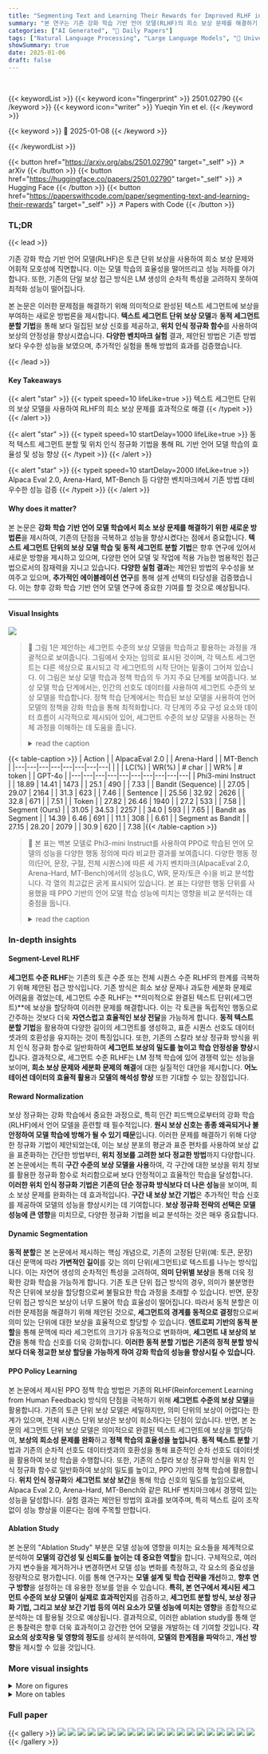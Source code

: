 ```yaml
---
title: "Segmenting Text and Learning Their Rewards for Improved RLHF in Language Model"
summary: "본 연구는 기존 강화 학습 기반 언어 모델(RLHF)의 희소 보상 문제를 해결하기 위해 텍스트 세그먼트 단위의 보상 모델을 제안합니다.  기존 토큰 단위 접근 방식의 한계를 극복하고, 의미적으로 완성된 텍스트 세그먼트에 보상을 부여하여 RLHF의 효율성 및 성능을 향상시켰습니다."
categories: ["AI Generated", "🤗 Daily Papers"]
tags: ["Natural Language Processing", "Large Language Models", "🏢 University of Texas at Austin",]
showSummary: true
date: 2025-01-06
draft: false
---
```


<br>

{{< keywordList >}}
{{< keyword icon="fingerprint" >}} 2501.02790 {{< /keyword >}}
{{< keyword icon="writer" >}} Yueqin Yin et el. {{< /keyword >}}
 
{{< keyword >}} 🤗 2025-01-08 {{< /keyword >}}
 
{{< /keywordList >}}

{{< button href="https://arxiv.org/abs/2501.02790" target="_self" >}}
↗ arXiv
{{< /button >}}
{{< button href="https://huggingface.co/papers/2501.02790" target="_self" >}}
↗ Hugging Face
{{< /button >}}
{{< button href="https://paperswithcode.com/paper/segmenting-text-and-learning-their-rewards" target="_self" >}}
↗ Papers with Code
{{< /button >}}




### TL;DR


{{< lead >}}

기존 강화 학습 기반 언어 모델(RLHF)은 토큰 단위 보상을 사용하여 희소 보상 문제와 어휘적 모호성에 직면합니다.  이는 모델 학습의 효율성을 떨어뜨리고 성능 저하를 야기합니다. 또한, 기존의 단일 보상 접근 방식은 LM 생성의 순차적 특성을 고려하지 못하여 최적화 성능이 떨어집니다.

본 논문은 이러한 문제점을 해결하기 위해 의미적으로 완성된 텍스트 세그먼트에 보상을 부여하는 새로운 방법론을 제시합니다.  **텍스트 세그먼트 단위 보상 모델**과 **동적 세그먼트 분할 기법**을 통해 보다 밀집된 보상 신호를 제공하고, **위치 인식 정규화 함수**를 사용하여 보상의 안정성을 향상시켰습니다.  **다양한 벤치마크 실험** 결과, 제안된 방법은 기존 방법보다 우수한 성능을 보였으며, 추가적인 실험을 통해 방법의 효과를 검증했습니다.

{{< /lead >}}


#### Key Takeaways

{{< alert "star" >}}
{{< typeit speed=10 lifeLike=true >}} 텍스트 세그먼트 단위의 보상 모델을 사용하여 RLHF의 희소 보상 문제를 효과적으로 해결 {{< /typeit >}}
{{< /alert >}}

{{< alert "star" >}}
{{< typeit speed=10 startDelay=1000 lifeLike=true >}} 동적 텍스트 세그먼트 분할 및 위치 인식 정규화 기법을 통해 RL 기반 언어 모델 학습의 효율성 및 성능 향상 {{< /typeit >}}
{{< /alert >}}

{{< alert "star" >}}
{{< typeit speed=10 startDelay=2000 lifeLike=true >}} Alpaca Eval 2.0, Arena-Hard, MT-Bench 등 다양한 벤치마크에서 기존 방법 대비 우수한 성능 검증 {{< /typeit >}}
{{< /alert >}}

#### Why does it matter?
본 논문은 **강화 학습 기반 언어 모델 학습에서 희소 보상 문제를 해결하기 위한 새로운 방법론**을 제시하여, 기존의 단점을 극복하고 성능을 향상시켰다는 점에서 중요합니다.  **텍스트 세그먼트 단위의 보상 모델 학습 및 동적 세그먼트 분할 기법**은 향후 연구에 있어서 새로운 방향을 제시하고 있으며, 다양한 언어 모델 및 작업에 적용 가능한 범용적인 접근법으로서의 잠재력을 지니고 있습니다.  **다양한 실험 결과**는 제안된 방법의 우수성을 보여주고 있으며, **추가적인 에이블레이션 연구**를 통해 설계 선택의 타당성을 검증했습니다. 이는 향후 강화 학습 기반 언어 모델 연구에 중요한 기여를 할 것으로 예상됩니다.

------
#### Visual Insights



![](https://arxiv.org/html/2501.02790/x1.png)

> 🔼 그림 1은 제안하는 세그먼트 수준의 보상 모델을 학습하고 활용하는 과정을 개괄적으로 보여줍니다. 그림에서 숫자는 임의로 표시된 것이며, 각 텍스트 세그먼트는 다른 색상으로 표시되고 각 세그먼트의 시작 단어는 밑줄이 그어져 있습니다.  이 그림은 보상 모델 학습과 정책 학습의 두 가지 주요 단계를 보여줍니다. 보상 모델 학습 단계에서는, 인간의 선호도 데이터를 사용하여 세그먼트 수준의 보상 모델을 학습합니다.  정책 학습 단계에서는 학습된 보상 모델을 사용하여 언어 모델의 정책을 강화 학습을 통해 최적화합니다.  각 단계의 주요 구성 요소와 데이터 흐름이 시각적으로 제시되어 있어, 세그먼트 수준의 보상 모델을 사용하는 전체 과정을 이해하는 데 도움을 줍니다.
> <details>
> <summary>read the caption</summary>
> Figure 1:  Overview of training and utilizing our segment-level reward model. Numerics in the plot are artificial. In the figure, each text segment has a different color, and its starting word is underscored.
> </details>





{{< table-caption >}}
| Action |  | AlpacaEval 2.0 |  | Arena-Hard |  | MT-Bench |
|---|---|---|---|---|---|---|---|
|  |  | LC(%) | WR(%) | # char |  | WR% | # token |  | GPT-4o |
|---|---|---|---|---|---|---|---|---|---|
| Phi3-mini Instruct |  | 18.89 | 14.41 | 1473 |  | 25.1 | 490 |  | 7.33 |
| Bandit (Sequence) |  | 27.05 | 29.07 | 2164 |  | 31.3 | 623 |  | 7.46 |
| Sentence |  | 25.56 | 32.92 | 2626 |  | 32.8 | 671 |  | 7.51 |
| Token |  | 27.82 | 26.46 | 1940 |  | 27.2 | 533 |  | 7.58 |
| Segment (Ours) |  | 31.05 | 34.53 | 2257 |  | 34.0 | 593 |  | 7.65 |
| Bandit as Segment |  | 14.39 | 6.46 | 691 |  | 11.1 | 308 |  | 6.61 |
| Segment as Bandit |  | 27.15 | 28.20 | 2079 |  | 30.9 | 620 |  | 7.38 |{{< /table-caption >}}

> 🔼 본 표는 백본 모델로 Phi3-mini Instruct를 사용하여 PPO로 학습된 언어 모델의 성능을 다양한 행동 정의에 따라 비교한 결과를 보여줍니다.  다양한 행동 정의(단어, 문장, 구절, 전체 시퀀스)에 따른 세 가지 벤치마크(AlpacaEval 2.0, Arena-Hard, MT-Bench)에서의 성능(LC, WR, 문자/토큰 수)을 비교 분석합니다. 각 열의 최고값은 굵게 표시되어 있습니다.  본 표는 다양한 행동 단위를 사용했을 때  PPO 기반의 언어 모델 학습 성능에 미치는 영향을 비교 분석하는 데 중점을 둡니다.
> <details>
> <summary>read the caption</summary>
> Table 1:  Performance comparison among different action definitions on PPO-trained LM policy, with the backbone model being Phi3-mini Instruct. # {char, token} measures the average response length in the benchmark tests. Highest value of each column is in bold.
> </details>





### In-depth insights


#### Segment-Level RLHF
**세그먼트 수준 RLHF**는 기존의 토큰 수준 또는 전체 시퀀스 수준 RLHF의 한계를 극복하기 위해 제안된 접근 방식입니다. 기존 방식은 희소 보상 문제나 과도한 세분화 문제로 어려움을 겪었는데, 세그먼트 수준 RLHF는 **의미적으로 완결된 텍스트 단위(세그먼트)**에 보상을 할당하여 이러한 문제를 해결합니다. 이는 각 토큰을 독립적인 행동으로 간주하는 것보다 더욱 **자연스럽고 효율적인 보상 전달**을 가능하게 합니다.  **동적 텍스트 분할 기법**을 활용하여 다양한 길이의 세그먼트를 생성하고, 표준 시퀀스 선호도 데이터셋과의 호환성을 유지하는 것이 특징입니다. 또한, 기존의 스칼라 보상 정규화 방식을 위치 인식 정규화 함수로 일반화하여 **세그먼트 보상의 밀도를 높이고 학습 안정성을 향상**시킵니다.  결과적으로, 세그먼트 수준 RLHF는 LM 정책 학습에 있어 경쟁력 있는 성능을 보이며,  **희소 보상 문제와 세분화 문제의 해결**에 대한 실질적인 대안을 제시합니다.  **어노테이션 데이터의 효율적 활용**과 **모델의 해석성 향상** 또한 기대할 수 있는 장점입니다.

#### Reward Normalization
보상 정규화는 강화 학습에서 중요한 과정으로, 특히 인간 피드백으로부터의 강화 학습(RLHF)에서 언어 모델을 훈련할 때 필수적입니다.  **원시 보상 신호는 종종 왜곡되거나 불안정하여 모델 학습에 방해가 될 수 있기 때문**입니다.  이러한 문제를 해결하기 위해 다양한 정규화 기법이 제안되었는데, 이는 보상 분포의 평균과 표준 편차를 사용하여 보상 값을 표준화하는 간단한 방법부터, **위치 정보를 고려한 보다 정교한 방법**까지 다양합니다.  본 논문에서는 특히 **구간 수준의 보상 모델을 사용**하여, 각 구간에 대한 보상을 위치 정보를 활용한 정규화 함수로 처리함으로써 보다 안정적이고 효율적인 학습을 달성합니다.  **이러한 위치 인식 정규화 기법은 기존의 단순 정규화 방식보다 더 나은 성능**을 보이며, 희소 보상 문제를 완화하는 데 효과적입니다.  **구간 내 보상 보간 기법**은 추가적인 학습 신호를 제공하여 모델의 성능을 향상시키는 데 기여합니다.  **보상 정규화 전략의 선택은 모델 성능에 큰 영향**을 미치므로, 다양한 정규화 기법을 비교 분석하는 것은 매우 중요합니다.

#### Dynamic Segmentation
**동적 분할**은 본 논문에서 제시하는 핵심 개념으로, 기존의 고정된 단위(예: 토큰, 문장) 대신 문맥에 따라 **가변적인 길이**를 갖는 의미 단위(세그먼트)로 텍스트를 나누는 방식입니다. 이는 자연어 생성의 순차적인 특성을 고려하여, **의미 단위별 보상**을 통해 더욱 정확한 강화 학습을 가능하게 합니다. 기존 토큰 단위 접근 방식의 경우, 의미가 불분명한 작은 단위에 보상을 할당함으로써 불필요한 학습 과정을 초래할 수 있습니다. 반면, 문장 단위 접근 방식은 보상이 너무 드물어 학습 효율성이 떨어집니다. 따라서 동적 분할은 이러한 문제점을 해결하기 위해 제안된 것으로, **세그먼트의 경계를 동적으로 결정**함으로써 의미 있는 단위에 대한 보상을 효율적으로 할당할 수 있습니다.  **엔트로피 기반의 동적 분할**을 통해 문맥에 따라 세그먼트의 크기가 유동적으로 변화하며, **세그먼트 내 보상의 보간**을 통해 학습 신호를 더욱 강화합니다.  **이러한 동적 분할 기법은 기존의 정적 분할 방식보다 더욱 정교한 보상 할당을 가능하게 하여 강화 학습의 성능을 향상시킬 수 있습니다.**

#### PPO Policy Learning
본 논문에서 제시된 PPO 정책 학습 방법은 기존의 RLHF(Reinforcement Learning from Human Feedback) 방식의 단점을 극복하기 위해 **세그먼트 수준의 보상 모델**을 활용합니다. 기존의 토큰 단위 보상 모델은 세밀하지만, 의미 단위의 보상이 어렵다는 한계가 있으며, 전체 시퀀스 단위 보상은 보상이 희소하다는 단점이 있습니다. 반면, 본 논문의 세그먼트 단위 보상 모델은 의미적으로 완결된 텍스트 세그먼트에 보상을 할당하여, **보상의 희소성 문제를 완화**하고 **정책 학습의 효율성을 높입니다**.  **동적 텍스트 분할** 기법과 기존의 순차적 선호도 데이터셋과의 호환성을 통해 표준적인 순차 선호도 데이터셋을 활용하여 보상 학습을 수행합니다. 또한, 기존의 스칼라 보상 정규화 방식을 위치 인식 정규화 함수로 일반화하여 보상의 밀도를 높이고, PPO 기반의 정책 학습에 활용합니다.  **위치 인식 정규화**와 **세그먼트 보상 보간**을 통해 학습 신호의 밀도를 높임으로써, Alpaca Eval 2.0, Arena-Hard, MT-Bench와 같은 RLHF 벤치마크에서 경쟁력 있는 성능을 달성합니다.  실험 결과는 제안된 방법의 효과를 보여주며, 특히 텍스트 길이 조작 없이 성능 향상을 이룬다는 점에 주목할 만합니다.

#### Ablation Study
본 논문의 "Ablation Study" 부분은 모델 성능에 영향을 미치는 요소들을 체계적으로 분석하여 **모델의 강건성 및 신뢰도를 높이는 데 중요한 역할**을 합니다.  구체적으로, 여러 가지 변수들을 제거하거나 변경하면서 모델 성능 변화를 측정하고, 각 요소의 중요성을 정량적으로 평가합니다. 이를 통해 연구자는 **모델 설계 및 학습 전략을 개선**하고, **향후 연구 방향**을 설정하는 데 유용한 정보를 얻을 수 있습니다.  **특히, 본 연구에서 제시된 세그먼트 수준의 보상 모델이 실제로 효과적인지**를 검증하고, **세그먼트 분할 방식, 보상 정규화 기법, 그리고 보상 보간 기법 등의 여러 요소가 모델 성능에 미치는 영향**을 종합적으로 분석하는 데 활용될 것으로 예상됩니다.  결과적으로, 이러한 ablation study를 통해 얻은 통찰력은 향후 더욱 효과적이고 강건한 언어 모델을 개발하는 데 기여할 것입니다.  **각 요소의 상호작용 및 영향의 정도**를 상세히 분석하여, **모델의 한계점을 파악**하고, **개선 방향**을 제시할 수 있을 것입니다.


### More visual insights

<details>
<summary>More on figures
</summary>


![](https://arxiv.org/html/2501.02790/x2.png)

> 🔼 그림 2는 본 논문에서 제안하는 세그먼트 수준 보상 모델 학습에 사용된 데이터의 예시를 보여줍니다.  두 개의 응답(선택된 응답과 기각된 응답)이 주어진 프롬프트에 대해 제시되며, 사람이 평가한 선호도에 따라 선택된 응답과 기각된 응답이 구분됩니다.  선택된 응답은 빨간색으로 강조 표시된 주요 구절을 포함하고 있어서, 기각된 응답보다 평균적으로 더 높은 품질을 가지고 있음을 보여줍니다.  이러한 관찰 결과는 보상 값들을 집계하는 함수 f(⋅)로 평균을 사용하는 것이 타당함을 시사하며,  함수 f(⋅)의 선택은 작업 및 데이터셋에 따라 달라질 수 있다는 점을 강조합니다.
> <details>
> <summary>read the caption</summary>
> Figure 2:  Examples of data in our reward training dataset, motivating us to use Average as the aggregation function f⁢(⋅)𝑓⋅f(\cdot)italic_f ( ⋅ ). It is clear that the average quality of the chosen responses is better than the rejected ones, as they contain some key phrases (highlighted in red) for responding to the given prompt. We note that the choice of f⁢(⋅)𝑓⋅f(\cdot)italic_f ( ⋅ ) ought to be task and dataset specific, as discussed in Yang et al. (2023).
> </details>



![](https://arxiv.org/html/2501.02790/x3.png)

> 🔼 그림 3은 PPO 학습 중 발생하는 텍스트 시퀀스에 대한 밀집 보상 할당의 예시입니다. 본 논문에서 제안하는 세그먼트 수준 보상 모델과 최근의 토큰 수준 설계를 정상적인 텍스트(위쪽)와 장황함/반복이 있는 텍스트(아래쪽)에 대해 비교 분석합니다. 어두운 색상은 더 높은 보상을 나타냅니다. 아래쪽에서는 반복되는 문장에 밑줄이 그어져 있습니다. 이 그림은 제안된 세그먼트 수준 보상 모델이 의미있는 의미 단위로 텍스트를 분할하고, 반복되는 문장에 대해 일관되게 낮은 보상을 할당하여 모델의 장황함을 방지하는 것을 보여줍니다. 반면 토큰 수준 모델은 단어의 일부에만 높은 보상을 할당하는 등 일관성이 부족합니다.
> <details>
> <summary>read the caption</summary>
> Figure 3:  Examples of dense reward assignment for text sequences encountered in PPO training, comparing our segment-level reward model and the recent token-level design on normal text (Top) and text with verbosity/repetition (Bottom). Darker color indicates higher reward. In the bottom half, repeated sentences are underlined.
> </details>



![](https://arxiv.org/html/2501.02790/x5.png)

> 🔼 그림 4는 엔트로피 기반 텍스트 분할에 사용된 엔트로피 임계값(Cent)의 변화에 따른 성능 비교를 보여줍니다.  (a)는 평균 세그먼트 길이(토큰 단위)를 나타내고, (b)~(e)는 AlpacaEval 2.0(LC, WR), Arena-Hard, MT-Bench에 대한 PPO 학습된 LM 정책의 벤치마크 점수입니다. Cent 값이 증가함에 따라 평균 세그먼트 길이도 증가하며, Cent가 1.75에서 2.25 사이일 때 최상의 성능을 보입니다.  이는 세그먼트 길이가 너무 짧거나 길지 않을 때 최적의 성능을 달성함을 보여줍니다.
> <details>
> <summary>read the caption</summary>
> (a) Avg. Seg. Len (token)
> </details>



![](https://arxiv.org/html/2501.02790/x6.png)

> 🔼 그림은 논문의 4.3절(Ablation Study)에서 다양한 엔트로피 임계값(Cent)을 사용하여 텍스트 세분화를 했을 때의 성능을 보여줍니다. AlpacaEval 2.0 벤치마크의 LC(Length Control) 점수를 나타내는 그래프입니다.  x축은 엔트로피 임계값(Cent), y축은 LC 점수를 나타냅니다.  다양한 Cent 값에 따른 LC 점수 변화와 평균 세그먼트 길이(토큰 수)의 변화를 보여주어, 적절한 Cent 값의 선택이 모델 성능에 미치는 영향을 분석하고 있습니다.
> <details>
> <summary>read the caption</summary>
> (b) AlpacaEval 2 (LC)
> </details>



![](https://arxiv.org/html/2501.02790/x7.png)

> 🔼 그림은 본 논문의 4.3절(Ablation Study)에서 다양한 엔트로피 임계값(Cent)을 사용하여 텍스트를 분할했을 때 결과를 보여줍니다.  AlpacaEval 2.0 벤치마크에서 승률(WR)을 측정하여 Cent 값이 모델 성능에 미치는 영향을 평가합니다.  각 막대는 특정 Cent 값에 대한 평가 결과를 나타내며, 세로축은 승률을 나타냅니다.  이를 통해 최적의 텍스트 분할 전략을 찾는 데 도움이 되는 정보를 제공합니다.
> <details>
> <summary>read the caption</summary>
> (c) AlpacaEval 2 (WR)
> </details>



![](https://arxiv.org/html/2501.02790/x8.png)

> 🔼 그림 (d)는 논문의 주요 실험 결과 중 하나인 Arena-Hard 벤치마크에 대한 결과를 보여줍니다. Arena-Hard는 다양한 어려운 질문들로 구성된 벤치마크이며, 본 논문에서는 제안된 방법(Segment-level reward model)을 다른 방법들과 비교하여 정답률(WR)과 응답 길이(token 수)를 측정했습니다.  세로축은 성능 지표(정답률 또는 토큰 수), 가로축은 서로 다른 방법들을 나타냅니다. 이를 통해 본 논문에서 제안하는 세그먼트 단위 보상 모델의 성능을 다른 방법들과 비교 분석하여 그 우수성을 보여주고 있습니다.
> <details>
> <summary>read the caption</summary>
> (d) Arena-Hard
> </details>



![](https://arxiv.org/html/2501.02790/x9.png)

> 🔼 그림은 본 논문의 4.2절(주요 실험적 비교)에서 다양한 행동 정의(방법)에 따른 PPO 기반 언어 모델 정책의 성능 비교 결과를 보여줍니다.  특히 MT-Bench 벤치마크에 대한 결과를 보여주는 부분입니다.  MT-Bench는 다중 턴 대화 데이터셋으로,  본 그림에서는 GPT-4를 기준으로 평가된 GPT-40 점수를 나타냅니다. 각 행동 정의(방법)에 따라 학습된 PPO 기반 LM 정책이 MT-Bench에서 달성한 성능(GPT-40 점수)을 비교함으로써, 제안하는 세그먼트 수준 보상 모델의 효과를 보여줍니다.
> <details>
> <summary>read the caption</summary>
> (e) MT-Bench
> </details>



</details>




<details>
<summary>More on tables
</summary>


{{< table-caption >}}
| Action | Definition | AlpacaEval 2.0 LC (%) | AlpacaEval 2.0 WR (%) | AlpacaEval 2.0 # char |  | Arena-Hard WR (%) | Arena-Hard # token |  | MT-Bench GPT-4o | 
|---|---|---|---|---|---|---|---|---|---|
| Phi3.1-mini SFT |  | 14.93 | 10.19 | 1271 |  | 14.5 | 476 |  | 7.00 | 
| Bandit (Sequence) |  | 19.39 | 14.78 | 1542 |  | 19.5 | 524 |  | 7.26 | 
| Token |  | 22.48 | 19.25 | 1687 |  | 23.2 | 525 |  | 7.43 | 
| Segment (**Ours**) |  | **26.19** | **23.85** | **1795** |  | **28.5** | **585** |  | **7.49** | {{< /table-caption >}}
> 🔼 표 2는 기본 모델로 Phi3.1-mini Instruct의 3.8B SFT 체크포인트를 사용하여 PPO로 학습된 언어 모델 정책에서 서로 다른 행동 정의 간의 성능 비교를 보여줍니다. 표의 형식은 표 1과 동일합니다. 이 표는 다양한 행동 정의(전체 시퀀스, 문장, 토큰, 세그먼트)에 따른 PPO 학습된 LM 정책의 성능을 비교하여 제안된 세그먼트 수준 방법의 효과를 보여줍니다.  AlpacaEval 2.0, Arena-Hard, MT-Bench 세 가지 벤치마크에 대한 결과를 제시하고 각 벤치마크의 평균 응답 길이를 측정합니다.
> <details>
> <summary>read the caption</summary>
> Table 2:  Performance comparison among different action definitions on PPO-trained LM policy, with the backbone model being the 3.8B SFT checkpoint of Phi3.1-mini Instruct. Table format follows Table 1.
> </details>

{{< table-caption >}}
| Action | Definition | AlpacaEval 2.0 LC (%) | AlpacaEval 2.0 WR (%) | AlpacaEval 2.0 # char |  | Arena-Hard WR (%) | Arena-Hard # token |  | MT-Bench GPT-4o |
|---|---|---|---|---|---|---|---|---|---|
| Llama-3-8B-SFT |  | 16.31 | 9.50 | 1221 |  | 10.4 | 469 |  | 6.82 |
| Bandit (Sequence) |  | 21.20 | 20.99 | 2218 |  | 18.7 | 513 |  | 7.11 |
| Token |  | 23.84 | 20.87 | 1744 |  | 26.0 | 622 |  | 7.13 |
| Segment (Ours) |  | **25.11** | **28.57** | **2264** |  | **30.4** | 616 |  | **7.15** |{{< /table-caption >}}
> 🔼 본 표는 RLHFlow에서 공개한 Llama-3의 8B SFT 체크포인트를 백본 모델로 사용하여 PPO로 학습된 언어 모델 정책에서 서로 다른 행동 정의 간의 성능 비교를 보여줍니다. 표에는  AlpacaEval 2.0, Arena-Hard, MT-Bench 세 가지 벤치마크에서의  정확도(LC, WR)와 응답 길이(# char, # token)가 포함됩니다.  다른 행동 정의(Bandit, Sentence, Token)와 비교하여 본 연구에서 제안한 Segment 기반 방식의 우수성을 보여주는 표입니다. 표의 형식은 표 1과 동일합니다.
> <details>
> <summary>read the caption</summary>
> Table 3:  Performance comparison among different action definitions on PPO-trained LM policy, with the backbone model being the 8B SFT checkpoint of Llama-3 released by RLHFlow. Table format follows Table 1.
> </details>

{{< table-caption >}}
| Reward                     | AlpacaEval 2.0          |             |                | Arena-Hard                 |             |                | MT-Bench   |
| :-------------------------- | :----------------------- | :---------- | :------------ | :-------------------------- | :---------- | :------------ | :---------- |
|                             | LC (%)                    | WR (%)      | # char       | WR (%)                    | # token    |                | GPT-4o     |
| No Reward Normalization     | 19.64                    | 24.10      | 2446         | 29.9                     | 625        |                | 7.25       |
| Global Statistics of All    | 17.34                    | 22.11      | 2420         | 31.3                     | 639        |                | 7.14       |
| Statistics of the Last Rewards | 20.30                    | 24.72      | 2551         | 29.2                     | 641        |                | 7.10       |
| Regression-based (Section 2.3) | **31.05**                | **34.53**  | 2257         | **34.0**                  | 593        |                | **7.65**   |{{< /table-caption >}}
> 🔼 본 표는 다양한 방법으로 구성된 세그먼트 수준의 보상 정규화기를 사용하여 PPO로 학습된 언어 모델 정책의 성능을 비교한 결과를 보여줍니다.  구체적으로, 보상 정규화를 하지 않은 경우, 전체 보상의 전역 통계량을 사용한 경우, 마지막 보상의 통계량을 사용한 경우, 그리고 회귀 기반 방법을 사용한 경우의 네 가지 방법을 비교합니다. 각 지표(AlpacaEval 2.0의 LC, WR, 문자 수, Arena-Hard의 WR, 토큰 수, MT-Bench의 GPT-40 점수)에 대한 최고점은 굵게 표시되어 있습니다.
> <details>
> <summary>read the caption</summary>
> Table 4:  Comparison of different constructions of segment-level reward normalizers, on performance of the resulted PPO-trained LM policies. Highest numeric of each metric is in bold.
> </details>

{{< table-caption >}}
| Interpolation Strategy | AlpacaEval 2.0 |  | Arena-Hard |  | MT-Bench |
|---|---|---|---|---|---|---|
|  | LC (%) | WR (%) | # char |  | WR (%) | # token | GPT-4o |
| No Interpolation | 25.98 | 34.53 | 2666 |  | 39.1 | 675 |  |
| Repeat Segment Reward | 26.34 | 23.48 | 1795 |  | 23.0 | 512 |  |
| Even Split (Section 2.3) | **31.05** | **34.53** | 2257 |  | 34.0 | 593 | **7.65** |{{< /table-caption >}}
> 🔼 표 5는 세그먼트 수준의 보상 보간 전략들을 비교한 표입니다. PPO로 학습된 언어 모델 정책의 AlpacaEval 2.0 및 Arena-Hard 성능 결과를 보여줍니다. 각 지표에서 가장 높은 수치는 굵게 표시되어 있습니다. 이 표는 세그먼트 내 보상 보간 방법이  PPO 기반 언어 모델 학습 성능에 미치는 영향을 분석하기 위해 다양한 보상 보간 기법을 비교 분석한 결과를 제시합니다.
> <details>
> <summary>read the caption</summary>
> Table 5:  Comparison of different within-segment reward interpolation strategies. Shown are the results of the resulted PPO-trained LM policies on AlpacaEval 2.0 and Arena-Hard. Highest numeric of each metric is in bold.
> </details>

{{< table-caption >}}
| Action Definition | ARC | TruthfulQA | Winograd | HellaSwag | MMLU | GSM8K | Average |
|---|---|---|---|---|---|---|---| 
| Phi-Instruct | **64.76** | 54.44 | 74.51 | 79.03 | 70.41 | 81.6 | 70.79 |
| Bandit (Sequence) | **64.76** | **55.11** | 74.35 | 79.32 | 70.42 | 77.8 | 70.29 |
| Sentence | 63.40 | 53.99 | 72.93 | 79.34 | 70.42 | 84.1 | 70.70 |
| Token | 62.71 | 53.94 | 71.43 | **79.46** | **70.55** | **87.3** | 70.90 |
| Segment (**Ours**) | 62.71 | 54.74 | 72.06 | 79.23 | 70.42 | 86.7 | **70.98** |
| Bandit as Segment | 64.16 | 54.62 | 74.66 | 78.95 | **70.55** | 81.0 | 70.66 |
| Segment as Bandit | 64.33 | 54.81 | **74.74** | 79.23 | 70.39 | 78.6 | 70.35 |{{< /table-caption >}}
> 🔼 본 표는 HuggingFace OpenLLM 리더보드(Beeching et al., 2023)의 다운스트림 작업에 대한 평가 결과를 보여줍니다. 표 1의 LM 정책들을 비교 분석한 결과를 보여주는 표입니다.  다운스트림 작업의 성능을 다양한 행동 정의(action definition)에 따라 비교 분석하여  각 정책의 강점과 약점을 보여줍니다.  구체적으로는  Phi-Instruct 기본 모델과 Bandit(Sequence), Sentence, Token, Segment(본 논문에서 제안), Bandit as Segment, Segment as Bandit 등 6가지 방법의  ARC, TruthfulQA, Winograd, HellaSwag, MMLU, GSM8K  등 다양한 지표에 대한 평가 점수를 비교하여 제시합니다. 이를 통해 제안된 Segment 방법의 효과성을 다른 방법들과 비교하여 확인할 수 있습니다.
> <details>
> <summary>read the caption</summary>
> Table 6:  Evaluation results of downstream tasks on the HuggingFace OpenLLM Leaderboard (Beeching et al., 2023), comparing LM policies in Table 1.
> </details>

</details>




### Full paper

{{< gallery >}}
<img src="paper_images/1.png" class="grid-w50 md:grid-w33 xl:grid-w25" />
<img src="paper_images/2.png" class="grid-w50 md:grid-w33 xl:grid-w25" />
<img src="paper_images/3.png" class="grid-w50 md:grid-w33 xl:grid-w25" />
<img src="paper_images/4.png" class="grid-w50 md:grid-w33 xl:grid-w25" />
<img src="paper_images/5.png" class="grid-w50 md:grid-w33 xl:grid-w25" />
<img src="paper_images/6.png" class="grid-w50 md:grid-w33 xl:grid-w25" />
<img src="paper_images/7.png" class="grid-w50 md:grid-w33 xl:grid-w25" />
<img src="paper_images/8.png" class="grid-w50 md:grid-w33 xl:grid-w25" />
<img src="paper_images/9.png" class="grid-w50 md:grid-w33 xl:grid-w25" />
<img src="paper_images/10.png" class="grid-w50 md:grid-w33 xl:grid-w25" />
<img src="paper_images/11.png" class="grid-w50 md:grid-w33 xl:grid-w25" />
<img src="paper_images/12.png" class="grid-w50 md:grid-w33 xl:grid-w25" />
<img src="paper_images/13.png" class="grid-w50 md:grid-w33 xl:grid-w25" />
<img src="paper_images/14.png" class="grid-w50 md:grid-w33 xl:grid-w25" />
<img src="paper_images/15.png" class="grid-w50 md:grid-w33 xl:grid-w25" />
<img src="paper_images/16.png" class="grid-w50 md:grid-w33 xl:grid-w25" />
<img src="paper_images/17.png" class="grid-w50 md:grid-w33 xl:grid-w25" />
<img src="paper_images/18.png" class="grid-w50 md:grid-w33 xl:grid-w25" />
<img src="paper_images/19.png" class="grid-w50 md:grid-w33 xl:grid-w25" />
<img src="paper_images/20.png" class="grid-w50 md:grid-w33 xl:grid-w25" />
{{< /gallery >}}